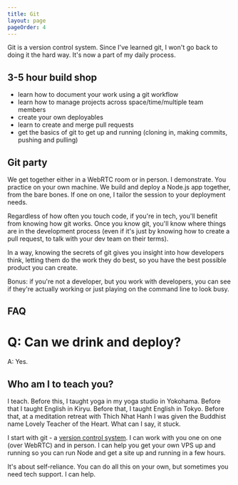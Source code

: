 ```yaml
---
title: Git
layout: page
pageOrder: 4
---
```


Git is a version control system. Since I've learned git, I won't go back to doing it the hard way. It's now a part of my daily process. 

3-5 hour build shop
--------------------

+ learn how to document your work using a git workflow
+ learn how to manage projects across space/time/multiple team members
+ create your own deployables
+ learn to create and merge pull requests
+ get the basics of git to get up and running (cloning in, making commits, pushing and pulling)

Git party
-------------

We get together either in a WebRTC room or in person. I demonstrate. You practice on your own machine. We build and deploy a Node.js app together, from the bare bones. If one on one, I tailor the session to your deployment needs.

Regardless of how often you touch code, if you're in tech, you'll benefit from knowing how git works. Once you know git, you'll know where things are in the development process (even if it's just by knowing how to create a pull request, to talk with your dev team on their terms).

In a way, knowing the secrets of git gives you insight into how developers think, letting them do the work they do best, so you have the best possible product you can create.

Bonus: if you're not a developer, but you work with developers, you can see if they're actually working or just playing on the command line to look busy.

FAQ
---

Q: Can we drink and deploy?
==========================

A: Yes.

Who am I to teach you?
----------------------

I teach. Before this, I taught yoga in my yoga studio in Yokohama. Before that I taught English in Kiryu. Before that, I taught English in Tokyo. Before that, at a meditation retreat with Thich Nhat Hanh I was given the Buddhist name Lovely Teacher of the Heart. What can I say, it stuck.

I start with git - a [version control system](http://git-scm.com/). I can work with you one on one (over WebRTC) and in person. I can help you get your own VPS up and running so you can run Node and get a site up and running in a few hours. 

It's about self-reliance. You can do all this on your own, but sometimes you need tech support. I can help.